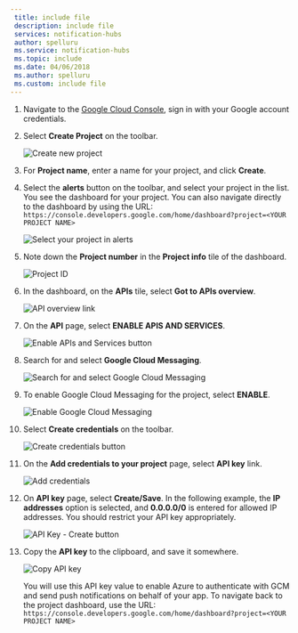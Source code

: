 ```yaml
---
 title: include file
 description: include file
 services: notification-hubs
 author: spelluru
 ms.service: notification-hubs
 ms.topic: include
 ms.date: 04/06/2018
 ms.author: spelluru
 ms.custom: include file
---
```


1. Navigate to the [Google Cloud Console](https://console.developers.google.com/cloud-resource-manager), sign in with your Google account credentials. 
2. Select **Create Project** on the toolbar. 
   
    ![Create new project](./media/mobile-services-enable-google-cloud-messaging/mobile-services-google-new-project.png)   
3. For **Project name**, enter a name for your project, and click **Create**.
4. Select the **alerts** button on the toolbar, and select your project in the list. You see the dashboard for your project. You can also navigate directly to the dashboard by using the URL: `https://console.developers.google.com/home/dashboard?project=<YOUR PROJECT NAME>`

    ![Select your project in alerts](./media/mobile-services-enable-google-cloud-messaging/alert-new-project.png)
5. Note down the **Project number** in the **Project info** tile of the dashboard. 

    ![Project ID](./media/mobile-services-enable-google-cloud-messaging/project-number.png)
6. In the dashboard, on the **APIs** tile, select **Got to APIs overview**. 

    ![API overview link](./media/mobile-services-enable-google-cloud-messaging/go-to-api-overview.png)
7. On the **API** page, select **ENABLE APIS AND SERVICES**. 

    ![Enable APIs and Services button](./media/mobile-services-enable-google-cloud-messaging/enable-api-services-button.png)
8. Search for and select **Google Cloud Messaging**. 

    ![Search for and select Google Cloud Messaging](./media/mobile-services-enable-google-cloud-messaging/search-select-gcm.png)
9. To enable Google Cloud Messaging for the project, select **ENABLE**.

    ![Enable Google Cloud Messaging](./media/mobile-services-enable-google-cloud-messaging/enable-gcm-button.png)
10. Select **Create credentials** on the toolbar. 

    ![Create credentials button](./media/mobile-services-enable-google-cloud-messaging/create-credentials-button.png)
11. On the **Add credentials to your project** page, select **API key** link. 

    ![Add credentials](./media/mobile-services-enable-google-cloud-messaging/api-key-button.png)    
12. On **API key** page, select **Create/Save**. In the following example, the **IP addresses** option is selected, and **0.0.0.0/0** is entered for allowed IP addresses. You should restrict your API key appropriately. 

    ![API Key - Create button](./media/mobile-services-enable-google-cloud-messaging/api-key-create-button.png)
13. Copy the **API key** to the clipboard, and save it somewhere. 

    ![Copy API key](./media/mobile-services-enable-google-cloud-messaging/copy-api-key.png)
   
    You will use this API key value to enable Azure to authenticate with GCM and send push notifications on behalf of your app. To navigate back to the project dashboard, use the URL: `https://console.developers.google.com/home/dashboard?project=<YOUR PROJECT NAME>`

